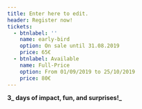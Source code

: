 ```yaml
---
title: Enter here to edit.
header: Register now!
tickets:
  - btnlabel: ''
    name: early-bird
    option: On sale until 31.08.2019
    price: 65€
  - btnlabel: Available
    name: Full-Price
    option: From 01/09/2019 to 25/10/2019
    price: 80€
---
```

**3_ days of impact, fun, and surprises!_**
